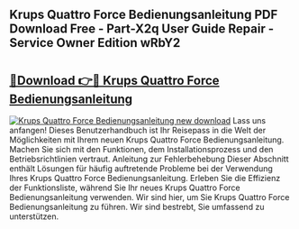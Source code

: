## Krups Quattro Force Bedienungsanleitung PDF Download Free - Part-X2q User Guide Repair - Service Owner Edition wRbY2

# <h2><a href="http://df2vc1u.blite.top/?on=Krups+Quattro+Force+Bedienungsanleitung">🔗Download 👉🔴 Krups Quattro Force Bedienungsanleitung</a></h2>

[![Krups Quattro Force Bedienungsanleitung new download](https://i.imgur.com/lujVjoI.png)](http://df2vc1u.blite.top/?on=Krups+Quattro+Force+Bedienungsanleitung)
Lass uns anfangen! Dieses Benutzerhandbuch ist Ihr Reisepass in die Welt der Möglichkeiten mit Ihrem neuen Krups Quattro Force Bedienungsanleitung. Machen Sie sich mit den Funktionen, dem Installationsprozess und den Betriebsrichtlinien vertraut. Anleitung zur Fehlerbehebung Dieser Abschnitt enthält Lösungen für häufig auftretende Probleme bei der Verwendung Ihres Krups Quattro Force Bedienungsanleitung. Erleben Sie die Effizienz der Funktionsliste, während Sie Ihr neues Krups Quattro Force Bedienungsanleitung verwenden. Wir sind hier, um Sie Krups Quattro Force Bedienungsanleitung zu führen. Wir sind bestrebt, Sie umfassend zu unterstützen.
